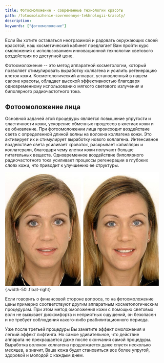 ```yaml
---
title: Фотоомоложение - современные технологии красоты
path: /fotoomolozhenie-sovremennye-tekhnologii-krasoty/
description:
keywords: ["фотоомоложение"]
---
```


Если Вы хотите оставаться неотразимой и радовать окружающих своей
красотой, наш косметический кабинет предлагает Вам пройти курс
омоложения с использованием инновационной технологии светового
воздействия по доступной цене.

Фотоомоложение -- это метод аппаратной косметологии, который позволяет
стимулировать выработку коллагена и усилить регенерацию клеток кожи.
Косметологический аппарат, установленный в нашем салоне красоты,
обладает высокой эффективностью благодаря одновременному использованию
мягкого светового излучения и биполярного радиочастотного тока.

## Фотоомоложение лица

Основной задачей этой процедуры является повышение упругости и
эластичности кожи, ускорение обменных процессов в клетках кожи и ее
обновление. При фотоомоложении лица происходит воздействие света с
определенной длиной волны на волокна коллагена кожи. Это активирует их и
стимулирует выработку нового коллагена. Интенсивное воздействие света
усиливает кровоток, раскрывает капилляры и коллатерали, благодаря чему
клетки кожи получают больше питательных веществ. Одновременное
воздействие биполярного радиочастотного тока усиливает процессы
регенерации в глубоких слоях кожи, что приводит к улучшению ее
структуры.

![](./photo-rejuvenation.jpg){.width-50 .float-right}

Если говорить о финансовой стороне вопроса, то на фотоомоложение цены
примерно соответствуют другим аппаратным косметологическим процедурам.
При этом метод омоложения кожи с помощью световых волн не вызывает
дискомфорта и неприятных ощущений, он безопасен и не требует соблюдения
какого-либо реабилитационного периода.

Уже после третьей процедуры Вы заметите эффект омоложения и легкий
эффект лифтинга. Но самое удивительное, что действие аппарата не
прекращается даже после окончания самой процедуры. Выработка волокон
коллагена продолжается даже спустя несколько месяцев, а значит, Ваша
кожа будет становиться все более упругой, здоровой и молодой с каждым
днем.

